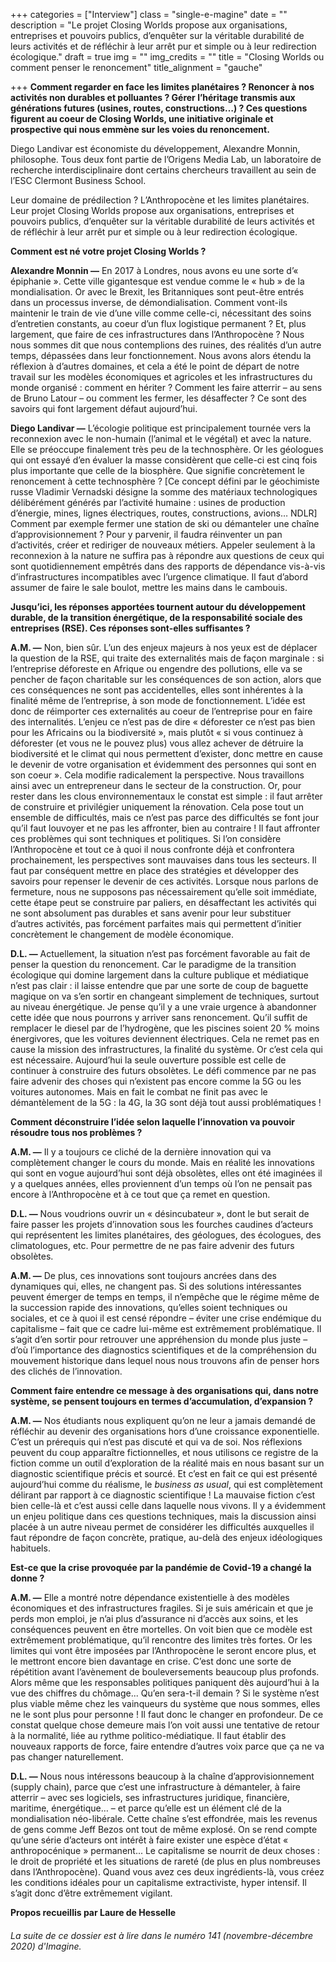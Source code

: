 +++
categories = ["Interview"]
class = "single-e-magine"
date = ""
description = "Le projet Closing Worlds propose aux organisations, entreprises et pouvoirs publics, d’enquêter sur la véritable durabilité de leurs activités et de réfléchir à leur arrêt pur et simple ou à leur redirection écologique."
draft = true
img = ""
img_credits = ""
title = "Closing Worlds ou comment penser le renoncement"
title_alignment = "gauche"

+++
**Comment regarder en face les limites planétaires ? Renoncer à nos activités non durables et polluantes ? Gérer l’héritage transmis aux générations futures (usines, routes, constructions…) ? Ces questions figurent au coeur de Closing Worlds, une initiative originale et prospective qui nous emmène sur les voies du renoncement.**

Diego Landivar est économiste du développement, Alexandre Monnin, philosophe. Tous deux font partie de l’Origens Media Lab, un laboratoire de recherche interdisciplinaire dont certains chercheurs travaillent au sein de l’ESC Clermont Business School. 

Leur domaine de prédilection ? L’Anthropocène et les limites planétaires. Leur projet Closing Worlds propose aux organisations, entreprises et pouvoirs publics, d’enquêter sur la véritable durabilité de leurs activités et de réfléchir à leur arrêt pur et simple ou à leur redirection écologique.

**Comment est né votre projet Closing Worlds ?**

**Alexandre Monnin —** En 2017 à Londres, nous avons eu une sorte d’« épiphanie ». Cette ville gigantesque est vendue comme le « hub » de la mondialisation. Or avec le Brexit, les Britanniques sont peut-être entrés dans un processus inverse, de démondialisation. Comment vont-ils maintenir le train de vie d’une ville comme celle-ci, nécessitant des soins d’entretien constants, au coeur d’un flux logistique permanent ? Et, plus largement, que faire de ces infrastructures dans l’Anthropocène ? Nous nous sommes dit que nous contemplions des ruines, des réalités d’un autre temps, dépassées dans leur fonctionnement. Nous avons alors étendu la réflexion à d’autres domaines, et cela a été le point de départ de notre travail sur les modèles économiques et agricoles et les infrastructures du monde organisé : comment en hériter ? Comment les faire atterrir – au sens de Bruno Latour – ou comment les fermer, les désaffecter ? Ce sont des savoirs qui font largement défaut aujourd’hui.

**Diego Landivar —** L’écologie politique est principalement tournée vers la reconnexion avec le non-humain (l’animal et le végétal) et avec la nature. Elle se préoccupe finalement très peu de la technosphère. Or les géologues qui ont essayé d’en évaluer la masse considèrent que celle-ci est cinq fois plus importante que celle de la biosphère. Que signifie concrètement le renoncement à cette technosphère ? \[Ce concept défini par le géochimiste russe Vladimir Vernadski désigne la somme des matériaux technologiques délibérément générés par l’activité humaine : usines de production d’énergie, mines, lignes électriques, routes, constructions, avions… NDLR\] Comment par exemple fermer une station de ski ou démanteler une chaîne d’approvisionnement ? Pour y parvenir, il faudra réinventer un pan d’activités, créer et rediriger de nouveaux métiers. Appeler seulement à la reconnexion à la nature ne suffira pas à répondre aux questions de ceux qui sont quotidiennement empêtrés dans des rapports de dépendance vis-à-vis d’infrastructures incompatibles avec l’urgence climatique. Il faut d’abord assumer de faire le sale boulot, mettre les mains dans le cambouis.

**Jusqu’ici, les réponses apportées tournent autour du développement durable, de la transition énergétique, de la responsabilité sociale des entreprises (RSE). Ces réponses sont-elles suffisantes ?**

**A.M. —** Non, bien sûr. L’un des enjeux majeurs à nos yeux est de déplacer la question de la RSE, qui traite des externalités mais de façon marginale : si l’entreprise déforeste en Afrique ou engendre des pollutions, elle va se pencher de façon charitable sur les conséquences de son action, alors que ces conséquences ne sont pas accidentelles, elles sont inhérentes à la finalité même de l’entreprise, à son mode de fonctionnement. L’idée est donc de réimporter ces externalités au coeur de l’entreprise pour en faire des internalités. L’enjeu ce n’est pas de dire « déforester ce n’est pas bien pour les Africains ou la biodiversité », mais plutôt « si vous continuez à déforester (et vous ne le pouvez plus) vous allez achever de détruire la biodiversité et le climat qui nous permettent d’exister, donc mettre en cause le devenir de votre organisation et évidemment des personnes qui sont en son coeur ». Cela modifie radicalement la perspective. Nous travaillons ainsi avec un entrepreneur dans le secteur de la construction. Or, pour rester dans les clous environnementaux le constat est simple : il faut arrêter de construire et privilégier uniquement la rénovation. Cela pose tout un ensemble de difficultés, mais ce n’est pas parce des difficultés se font jour qu’il faut louvoyer et ne pas les affronter, bien au contraire ! Il faut affronter ces problèmes qui sont techniques et politiques. Si l’on considère l’Anthropocène et tout ce à quoi il nous confronte déjà et confrontera prochainement, les perspectives sont mauvaises dans tous les secteurs. Il faut par conséquent mettre en place des stratégies et développer des savoirs pour repenser le devenir de ces activités. Lorsque nous parlons de fermeture, nous ne supposons pas nécessairement qu’elle soit immédiate, cette étape peut se construire par paliers, en désaffectant les activités qui ne sont absolument pas durables et sans avenir pour leur substituer d’autres activités, pas forcément parfaites mais qui permettent d’initier concrètement le changement de modèle économique.

**D.L. —** Actuellement, la situation n’est pas forcément favorable au fait de penser la question du renoncement. Car le paradigme de la transition écologique qui domine largement dans la culture publique et médiatique n’est pas clair : il laisse entendre que par une sorte de coup de baguette magique on va s’en sortir en changeant simplement de techniques, surtout au niveau énergétique. Je pense qu’il y a une vraie urgence à abandonner cette idée que nous pourrons y arriver sans renoncement. Qu’il suffit de remplacer le diesel par de l’hydrogène, que les piscines soient 20 % moins énergivores, que les voitures deviennent électriques. Cela ne remet pas en cause la mission des infrastructures, la finalité du système. Or c’est cela qui est nécessaire. Aujourd’hui la seule ouverture possible est celle de continuer à construire des futurs obsolètes. Le défi commence par ne pas faire advenir des choses qui n’existent pas encore comme la 5G ou les voitures autonomes. Mais en fait le combat ne finit pas avec le démantèlement de la 5G : la 4G, la 3G sont déjà tout aussi problématiques !

**Comment déconstruire l’idée selon laquelle l’innovation va pouvoir résoudre tous nos problèmes ?**

**A.M. —** Il y a toujours ce cliché de la dernière innovation qui va complètement changer le cours du monde. Mais en réalité les innovations qui sont en vogue aujourd’hui sont déjà obsolètes, elles ont été imaginées il y a quelques années, elles proviennent d’un temps où l’on ne pensait pas encore à l’Anthropocène et à ce tout que ça remet en question.

**D.L. —** Nous voudrions ouvrir un « désincubateur », dont le but serait de faire passer les projets d’innovation sous les fourches caudines d’acteurs qui représentent les limites planétaires, des géologues, des écologues, des climatologues, etc. Pour permettre de ne pas faire advenir des futurs obsolètes.

**A.M. —** De plus, ces innovations sont toujours ancrées dans des dynamiques qui, elles, ne changent pas. Si des solutions intéressantes peuvent émerger de temps en temps, il n’empêche que le régime même de la succession rapide des innovations, qu’elles soient techniques ou sociales, et ce à quoi il est censé répondre – éviter une crise endémique du capitalisme – fait que ce cadre lui-même est extrêmement problématique. Il s’agit d’en sortir pour retrouver une appréhension du monde plus juste – d’où l’importance des diagnostics scientifiques et de la compréhension du mouvement historique dans lequel nous nous trouvons afin de penser hors des clichés de l’innovation.

**Comment faire entendre ce message à des organisations qui, dans notre système, se pensent toujours en termes d’accumulation, d’expansion ?**

**A.M. —** Nos étudiants nous expliquent qu’on ne leur a jamais demandé de réfléchir au devenir des organisations hors d’une croissance exponentielle. C’est un prérequis qui n’est pas discuté et qui va de soi. Nos réflexions peuvent du coup apparaître fictionnelles, et nous utilisons ce registre de la fiction comme un outil d’exploration de la réalité mais en nous basant sur un diagnostic scientifique précis et sourcé. Et c’est en fait ce qui est présenté aujourd’hui comme du réalisme, le _business as usual_, qui est complètement délirant par rapport à ce diagnostic scientifique ! La mauvaise fiction c’est bien celle-là et c’est aussi celle dans laquelle nous vivons. Il y a évidemment un enjeu politique dans ces questions techniques, mais la discussion ainsi placée à un autre niveau permet de considérer les difficultés auxquelles il faut répondre de façon concrète, pratique, au-delà des enjeux idéologiques habituels.

**Est-ce que la crise provoquée par la pandémie de Covid-19 a changé la donne ?**

**A.M. —** Elle a montré notre dépendance existentielle à des modèles économiques et des infrastructures fragiles. Si je suis américain et que je perds mon emploi, je n’ai plus d’assurance ni d’accès aux soins, et les conséquences peuvent en être mortelles. On voit bien que ce modèle est extrêmement problématique, qu’il rencontre des limites très fortes. Or les limites qui vont être imposées par l’Anthropocène le seront encore plus, et le mettront encore bien davantage en crise. C’est donc une sorte de répétition avant l’avènement de bouleversements beaucoup plus profonds. Alors même que les responsables politiques paniquent dès aujourd’hui à la vue des chiffres du chômage... Qu’en sera-t-il demain ? Si le système n’est plus viable même chez les vainqueurs du système que nous sommes, elles ne le sont plus pour personne ! Il faut donc le changer en profondeur. De ce constat quelque chose demeure mais l’on voit aussi une tentative de retour à la normalité, liée au rythme politico-médiatique. Il faut établir des nouveaux rapports de force, faire entendre d’autres voix parce que ça ne va pas changer naturellement.

**D.L. —** Nous nous intéressons beaucoup à la chaîne d’approvisionnement (supply chain), parce que c’est une infrastructure à démanteler, à faire atterrir – avec ses logiciels, ses infrastructures juridique, financière, maritime, énergétique… – et parce qu’elle est un élément clé de la mondialisation néo-libérale. Cette chaîne s’est effondrée, mais les revenus de gens comme Jeff Bezos ont tout de même explosé. On se rend compte qu’une série d’acteurs ont intérêt à faire exister une espèce d’état « anthropocénique » permanent... Le capitalisme se nourrit de deux choses : le droit de propriété et les situations de rareté (de plus en plus nombreuses dans l’Anthropocène). Quand vous avez ces deux ingrédients-là, vous créez les conditions idéales pour un capitalisme extractiviste, hyper intensif. Il s’agit donc d’être extrêmement vigilant.

**Propos recueillis par Laure de Hesselle**

###### La suite de ce dossier est à lire dans le numéro 141 (novembre-décembre 2020) d'_Imagine_.